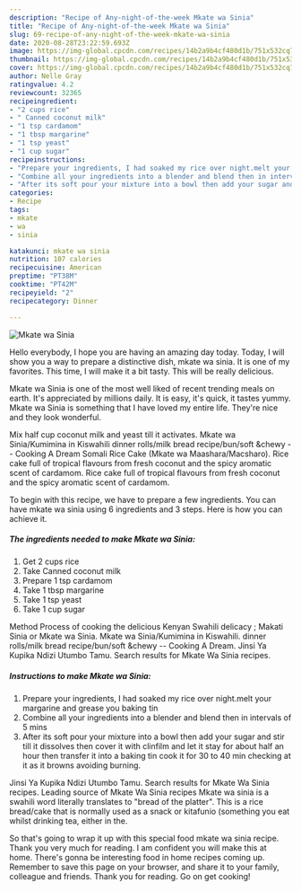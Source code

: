 ```yaml
---
description: "Recipe of Any-night-of-the-week Mkate wa Sinia"
title: "Recipe of Any-night-of-the-week Mkate wa Sinia"
slug: 69-recipe-of-any-night-of-the-week-mkate-wa-sinia
date: 2020-08-28T23:22:59.693Z
image: https://img-global.cpcdn.com/recipes/14b2a9b4cf480d1b/751x532cq70/mkate-wa-sinia-recipe-main-photo.jpg
thumbnail: https://img-global.cpcdn.com/recipes/14b2a9b4cf480d1b/751x532cq70/mkate-wa-sinia-recipe-main-photo.jpg
cover: https://img-global.cpcdn.com/recipes/14b2a9b4cf480d1b/751x532cq70/mkate-wa-sinia-recipe-main-photo.jpg
author: Nelle Gray
ratingvalue: 4.2
reviewcount: 32365
recipeingredient:
- "2 cups rice"
- " Canned coconut milk"
- "1 tsp cardamom"
- "1 tbsp margarine"
- "1 tsp yeast"
- "1 cup sugar"
recipeinstructions:
- "Prepare your ingredients, I had soaked my rice over night.melt your margarine and grease you baking tin"
- "Combine all your ingredients into a blender and blend then in intervals of 5 mins"
- "After its soft pour your mixture into a bowl then add your sugar and stir till it dissolves then cover it with clinfilm and let it stay for about half an hour then transfer it into a baking tin cook it for 30 to 40 min checking at it as it browns avoiding burning."
categories:
- Recipe
tags:
- mkate
- wa
- sinia

katakunci: mkate wa sinia 
nutrition: 107 calories
recipecuisine: American
preptime: "PT38M"
cooktime: "PT42M"
recipeyield: "2"
recipecategory: Dinner

---
```



![Mkate wa Sinia](https://img-global.cpcdn.com/recipes/14b2a9b4cf480d1b/751x532cq70/mkate-wa-sinia-recipe-main-photo.jpg)

Hello everybody, I hope you are having an amazing day today. Today, I will show you a way to prepare a distinctive dish, mkate wa sinia. It is one of my favorites. This time, I will make it a bit tasty. This will be really delicious.

Mkate wa Sinia is one of the most well liked of recent trending meals on earth. It's appreciated by millions daily. It is easy, it's quick, it tastes yummy. Mkate wa Sinia is something that I have loved my entire life. They're nice and they look wonderful.

Mix half cup coconut milk and yeast till it activates. Mkate wa Sinia/Kumimina in Kiswahili dinner rolls/milk bread recipe/bun/soft &amp;chewy -- Cooking A Dream Somali Rice Cake (Mkate wa Maashara/Macsharo). Rice cake full of tropical flavours from fresh coconut and the spicy aromatic scent of cardamom. Rice cake full of tropical flavours from fresh coconut and the spicy aromatic scent of cardamom.


To begin with this recipe, we have to prepare a few ingredients. You can have mkate wa sinia using 6 ingredients and 3 steps. Here is how you can achieve it.

<!--inarticleads1-->

##### The ingredients needed to make Mkate wa Sinia:

1. Get 2 cups rice
1. Take  Canned coconut milk
1. Prepare 1 tsp cardamom
1. Take 1 tbsp margarine
1. Take 1 tsp yeast
1. Take 1 cup sugar


Method Process of cooking the delicious Kenyan Swahili delicacy ; Makati Sinia or Mkate wa Sinia. Mkate wa Sinia/Kumimina in Kiswahili. dinner rolls/milk bread recipe/bun/soft &amp;chewy -- Cooking A Dream. Jinsi Ya Kupika Ndizi Utumbo Tamu. Search results for Mkate Wa Sinia recipes. 

<!--inarticleads2-->

##### Instructions to make Mkate wa Sinia:

1. Prepare your ingredients, I had soaked my rice over night.melt your margarine and grease you baking tin
1. Combine all your ingredients into a blender and blend then in intervals of 5 mins
1. After its soft pour your mixture into a bowl then add your sugar and stir till it dissolves then cover it with clinfilm and let it stay for about half an hour then transfer it into a baking tin cook it for 30 to 40 min checking at it as it browns avoiding burning.


Jinsi Ya Kupika Ndizi Utumbo Tamu. Search results for Mkate Wa Sinia recipes. Leading source of Mkate Wa Sinia recipes Mkate wa sinia is a swahili word literally translates to &#34;bread of the platter&#34;. This is a rice bread/cake that is normally used as a snack or kitafunio (something you eat whilst drinking tea, either in the. 

So that's going to wrap it up with this special food mkate wa sinia recipe. Thank you very much for reading. I am confident you will make this at home. There's gonna be interesting food in home recipes coming up. Remember to save this page on your browser, and share it to your family, colleague and friends. Thank you for reading. Go on get cooking!
